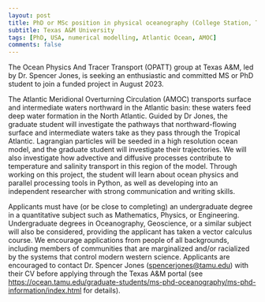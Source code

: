 ```yaml
---
layout: post
title: PhD or MSc position in physical oceanography (College Station, Texas)
subtitle: Texas A&M University
tags: [PhD, USA, numerical modelling, Atlantic Ocean, AMOC]
comments: false
---
```

The Ocean Physics And Tracer Transport (OPATT) group at Texas A&M, led by
Dr. Spencer Jones, is seeking an enthusiastic and committed MS or PhD
student to join a funded project in August 2023.


The Atlantic Meridional Overturning Circulation (AMOC) transports surface
and intermediate waters northward in the Atlantic basin: these waters feed
deep water formation in the North Atlantic. Guided by Dr Jones, the
graduate student will investigate the pathways that northward-flowing
surface and intermediate waters take as they pass through the Tropical
Atlantic. Lagrangian particles will be seeded in a high resolution ocean
model, and the graduate student will investigate their trajectories. We
will also investigate how advective and diffusive processes contribute to
temperature and salinity transport in this region of the model. Through
working on this project, the student will learn about ocean physics and
parallel processing tools in Python, as well as developing into an
independent researcher with strong communication and writing skills.


Applicants must have (or be close to completing) an undergraduate degree in
a quantitative subject such as Mathematics, Physics, or Engineering.
Undergraduate degrees in Oceanography, Geoscience, or a similar subject
will also be considered, providing the applicant has taken a vector
calculus course. We encourage applications from people of all backgrounds,
including members of communities that are marginalized and/or racialized by
the systems that control modern western science. Applicants are encouraged
to contact Dr. Spencer Jones (spencerjones@tamu.edu) with their CV before
applying through the Texas A&M portal (see
https://ocean.tamu.edu/graduate-students/ms-phd-oceanography/ms-phd-information/index.html
for details).
